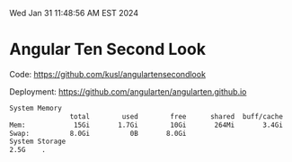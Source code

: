 Wed Jan 31 11:48:56 AM EST 2024

# Angular Ten Second Look

Code: https://github.com/kusl/angulartensecondlook

Deployment: https://github.com/angularten/angularten.github.io

```bash
System Memory
               total        used        free      shared  buff/cache   available
Mem:            15Gi       1.7Gi        10Gi       264Mi       3.4Gi        13Gi
Swap:          8.0Gi          0B       8.0Gi
System Storage
2.5G	.
